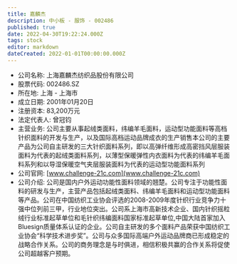 ```yaml
---
title: 嘉麟杰
description: 中小板 - 服饰 - 002486
published: true
date: 2022-04-30T19:22:24.000Z
tags: stock
editor: markdown
dateCreated: 2022-01-01T00:00:00.000Z
---
```


- 公司名称: 上海嘉麟杰纺织品股份有限公司
- 股票代码: 002486.SZ
- 所在地: 上海 - 上海市
- 成立日期: 2001年01月20日
- 注册资本: 83,200万元
- 法定代表人: 曾冠钧
- 主营业务: 公司主要从事起绒类面料，纬编羊毛面料，运动型功能面料等高档针织面料的开发与生产，以及国际高档运动品牌成衣的生产销售本公司的主要产品为公司自主研发的三大针织面料系列，即以高弹纤维形成高密挡风层服装面料为代表的起绒类面料系列，以薄型保暖弹性内衣面料为代表的纬编羊毛面料系列和以导湿保暖空气夹层服装面料为代表的运动型功能面料系列
- 公司官网: [www.challenge-21c.com](www.challenge-21c.com)
- 公司介绍: 公司是国内户外运动功能性面料领域的翘楚。公司专注于功能性面料的研发与生产，主营产品包括起绒类面料、纬编羊毛面料和运动型功能面料等产品。公司在中国纺织工业协会评选的2008-2009年度针织行业竞争力十强中位列前三甲，行业地位突出。公司系上海市高新技术企业、国内针织摇粒绒行业标准起草单位和毛针织纬编面料国家标准起草单位,中国大陆首家加入Bluesign质量体系认证的企业。公司自主研发的多个面料产品荣获中国纺织工业协会“科学技术进步奖”。公司与众多国际高端户外运动品牌商已形成稳定的战略合作关系。公司的商务理念是与时俱进，相信积极共赢的合作关系将促使公司超越客户预期。


